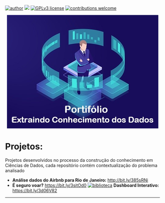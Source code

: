 [![author](https://img.shields.io/badge/author-Angelo_Buso-red.svg)](https://www.linkedin.com/in/angelo-buso) [![](https://img.shields.io/badge/python-3.7+-blue.svg)](https://www.python.org/downloads/release/python-365/) [![GPLv3 license](https://img.shields.io/badge/License-GPLv3-blue.svg)](http://perso.crans.org/besson/LICENSE.html) [![contributions welcome](https://img.shields.io/badge/contributions-welcome-brightgreen.svg?style=flat)](https://github.com/angeloBuso/data_science_portifolio/issues)
<p align="center">
  <img src="portfolio.jpg">
</p>

# Projetos:
Projetos desenvolvidos no processo da construção do conhecimento em Ciências de Dados, cada repositório contém contextualização do problema analisado

* **Análise dados do Airbnb para Rio de Janeiro:** http://bit.ly/385sRNi
* **É seguro voar?** https://bit.ly/3sitOd0 [![biblioteca](https://img.shields.io/badge/biblioteca-Streamlit-blue.svg)](https://docs.streamlit.io/en/stable/index.html) **Dashboard Interativo:** https://bit.ly/3d06V82



---
<!--
* **Dashboard Interativo com ocorrências aéras:** https://bit.ly/3sitOd0 [![biblioteca](https://img.shields.io/badge/biblioteca-Streamlit-blue.svg)](https://docs.streamlit.io/en/stable/index.html)

-->

